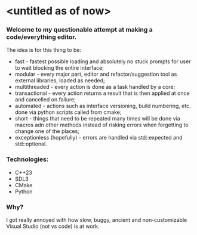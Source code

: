 # \<untitled as of now\>

### Welcome to my questionable attempt at making a code/everything editor.

The idea is for this thing to be:
- fast - fastest possible loading and absolutely no stuck prompts for user to wait blocking the entire interface;
- modular - every major part, editor and refactor/suggestion tool as external libraries, loaded as needed;
- multithreaded - every action is done as a task handled by a core;
- transactional - every action returns a result that is then applied at once and cancelled on failure;
- automated - actions such as interface versioning, build numbering, etc. done via python scripts called from cmake;
- short - things that need to be repeated many times will be done via macros adn other methods instead of risking errors when forgetting to change one of the places;
- exceptionless (hopefully) - errors are handled via std::expected and std::optional.

### Technologies:
- C++23
- SDL3
- CMake
- Python

### Why?
I got really annoyed with how slow, buggy, ancient and non-customizable Visual Studio (not vs code) is at work.